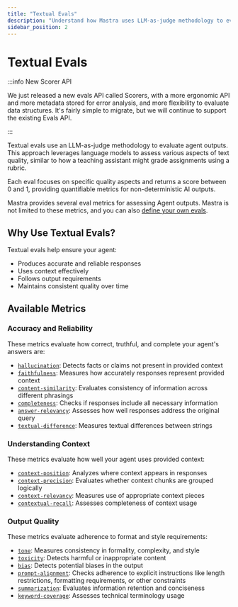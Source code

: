 ```yaml
---
title: "Textual Evals"
description: "Understand how Mastra uses LLM-as-judge methodology to evaluate text quality."
sidebar_position: 2
---
```


# Textual Evals

:::info New Scorer API

We just released a new evals API called Scorers, with a more ergonomic API and more metadata stored for error analysis, and more flexibility to evaluate data structures. It's fairly simple to migrate, but we will continue to support the existing Evals API.

:::

Textual evals use an LLM-as-judge methodology to evaluate agent outputs. This approach leverages language models to assess various aspects of text quality, similar to how a teaching assistant might grade assignments using a rubric.

Each eval focuses on specific quality aspects and returns a score between 0 and 1, providing quantifiable metrics for non-deterministic AI outputs.

Mastra provides several eval metrics for assessing Agent outputs. Mastra is not limited to these metrics, and you can also [define your own evals](/docs/scorers/evals/custom-eval).

## Why Use Textual Evals?

Textual evals help ensure your agent:

- Produces accurate and reliable responses
- Uses context effectively
- Follows output requirements
- Maintains consistent quality over time

## Available Metrics

### Accuracy and Reliability

These metrics evaluate how correct, truthful, and complete your agent's answers are:

- [`hallucination`](/docs/reference/evals/hallucination): Detects facts or claims not present in provided context
- [`faithfulness`](/docs/reference/evals/faithfulness): Measures how accurately responses represent provided context
- [`content-similarity`](/docs/reference/evals/content-similarity): Evaluates consistency of information across different phrasings
- [`completeness`](/docs/reference/evals/completeness): Checks if responses include all necessary information
- [`answer-relevancy`](/docs/reference/evals/answer-relevancy): Assesses how well responses address the original query
- [`textual-difference`](/docs/reference/evals/textual-difference): Measures textual differences between strings

### Understanding Context

These metrics evaluate how well your agent uses provided context:

- [`context-position`](/docs/reference/evals/context-position): Analyzes where context appears in responses
- [`context-precision`](/docs/reference/evals/context-precision): Evaluates whether context chunks are grouped logically
- [`context-relevancy`](/docs/reference/evals/context-relevancy): Measures use of appropriate context pieces
- [`contextual-recall`](/docs/reference/evals/contextual-recall): Assesses completeness of context usage

### Output Quality

These metrics evaluate adherence to format and style requirements:

- [`tone`](/docs/reference/evals/tone-consistency): Measures consistency in formality, complexity, and style
- [`toxicity`](/docs/reference/evals/toxicity): Detects harmful or inappropriate content
- [`bias`](/docs/reference/evals/bias): Detects potential biases in the output
- [`prompt-alignment`](/docs/reference/evals/prompt-alignment): Checks adherence to explicit instructions like length restrictions, formatting requirements, or other constraints
- [`summarization`](/docs/reference/evals/summarization): Evaluates information retention and conciseness
- [`keyword-coverage`](/docs/reference/evals/keyword-coverage): Assesses technical terminology usage
